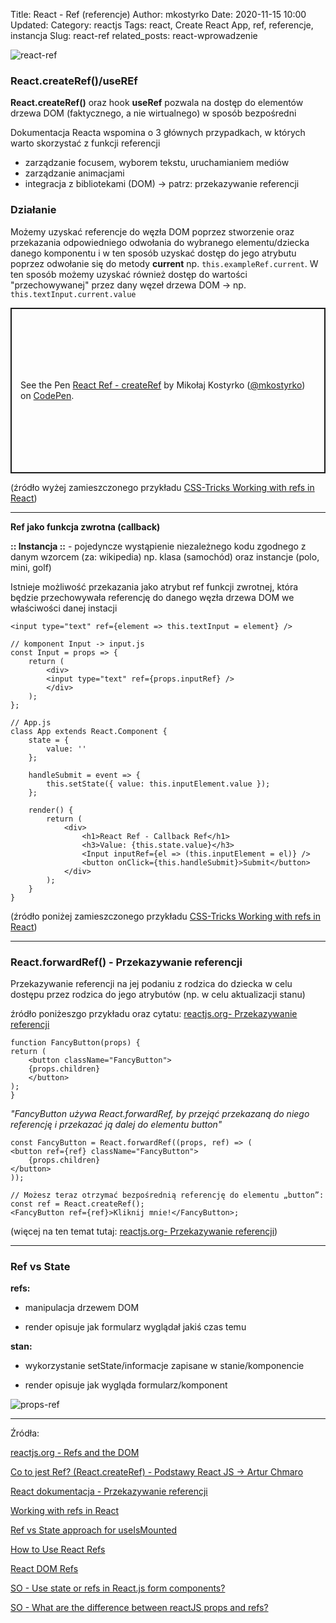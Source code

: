 Title: React - Ref (referencje)
Author: mkostyrko
Date: 2020-11-15 10:00
Updated:
Category: reactjs
Tags: react, Create React App, ref, referencje, instancja
Slug: react-ref
related_posts: react-wprowadzenie

![react-ref](https://miro.medium.com/max/700/1*CeJhWybkgGBVwH3gHo7QTg.jpeg)

### React.createRef()/useREf

**React.createRef()** oraz hook **useRef** pozwala na dostęp do elementów drzewa DOM (faktycznego, a nie wirtualnego) w sposób bezpośredni

Dokumentacja Reacta wspomina o 3 głównych przypadkach, w których warto skorzystać z funkcji referencji
- zarządzanie focusem, wyborem tekstu, uruchamianiem mediów
- zarządzanie animacjami
- integracja z bibliotekami (DOM) -> patrz: przekazywanie referencji

### Działanie

Możemy uzyskać referencje do węzła DOM poprzez stworzenie oraz przekazania odpowiedniego odwołania do wybranego elementu/dziecka danego komponentu i w ten sposób uzyskać dostęp do jego atrybutu poprzez odwołanie się do metody **current** np. `this.exampleRef.current`. W ten sposób możemy uzyskać również dostęp do wartości "przechowywanej" przez dany węzeł drzewa DOM -> np. `this.textInput.current.value`

<p class="codepen" data-height="265" data-theme-id="light" data-default-tab="js,result" data-user="mkostyrko" data-slug-hash="VwjNxOJ" style="height: 265px; box-sizing: border-box; display: flex; align-items: center; justify-content: center; border: 2px solid; margin: 1em 0; padding: 1em;" data-pen-title="React Ref - createRef">
  <span>See the Pen <a href="https://codepen.io/mkostyrko/pen/VwjNxOJ">
  React Ref - createRef</a> by Mikołaj Kostyrko (<a href="https://codepen.io/mkostyrko">@mkostyrko</a>)
  on <a href="https://codepen.io">CodePen</a>.</span>
</p>
<script async src="https://static.codepen.io/assets/embed/ei.js"></script>

(źródło wyżej zamieszczonego przykładu [CSS-Tricks Working with refs in React](https://css-tricks.com/working-with-refs-in-react/))

---

**Ref jako funkcja zwrotna (callback)**

**:: Instancja ::** - pojedyncze wystąpienie niezależnego kodu zgodnego z danym wzorcem (za: wikipedia) np. klasa (samochód) oraz instancje (polo, mini, golf)

Istnieje możliwość przekazania jako atrybut ref funkcji zwrotnej, która będzie przechowywała referencję do danego węzła drzewa DOM we właściwości danej instacji

    <input type="text" ref={element => this.textInput = element} />

    // komponent Input -> input.js
    const Input = props => {
        return (
            <div>
            <input type="text" ref={props.inputRef} />
            </div>
        );
    };

    // App.js
    class App extends React.Component {
        state = {
            value: ''
        };

        handleSubmit = event => {
            this.setState({ value: this.inputElement.value });
        };

        render() {
            return (
                <div>
                    <h1>React Ref - Callback Ref</h1>
                    <h3>Value: {this.state.value}</h3>
                    <Input inputRef={el => (this.inputElement = el)} />
                    <button onClick={this.handleSubmit}>Submit</button>
                </div>
            );
        }
    }

(źródło poniżej zamieszczonego przykładu [CSS-Tricks Working with refs in React](https://css-tricks.com/working-with-refs-in-react/))

---

### **React.forwardRef()** - Przekazywanie referencji

Przekazywanie referencji na jej podaniu z rodzica do dziecka w celu dostępu przez rodzica do jego atrybutów (np. w celu aktualizacji stanu)

źródło poniżeszgo przykładu oraz cytatu: [reactjs.org- Przekazywanie referencji](https://pl.reactjs.org/docs/forwarding-refs.html)

    function FancyButton(props) {
    return (
        <button className="FancyButton">
        {props.children}
        </button>
    );
    }


*"FancyButton używa React.forwardRef, by przejąć przekazaną do niego referencję i przekazać ją dalej do elementu button"*


    const FancyButton = React.forwardRef((props, ref) => (
    <button ref={ref} className="FancyButton">
        {props.children}
    </button>
    ));

    // Możesz teraz otrzymać bezpośrednią referencję do elementu „button”:
    const ref = React.createRef();
    <FancyButton ref={ref}>Kliknij mnie!</FancyButton>;


(więcej na ten temat tutaj: [reactjs.org- Przekazywanie referencji](https://pl.reactjs.org/docs/forwarding-refs.html))

---

### Ref vs State

**refs:**

- manipulacja drzewem DOM

- render opisuje jak formularz wyglądał jakiś czas temu

**stan:**

- wykorzystanie setState/informacje zapisane w stanie/komponencie

- render opisuje jak wygląda formularz/komponent


![props-ref](https://i.stack.imgur.com/3pkGz.jpg)

---

Źródła:


[reactjs.org - Refs and the DOM](https://pl.reactjs.org/docs/refs-and-the-dom.html#gatsby-focus-wrapper)

[Co to jest Ref? (React.createRef) - Podstawy React JS -> Artur Chmaro](https://www.youtube.com/watch?v=rDcxrI6tq3E&ab_channel=ArturChmaro)

[React dokumentacja - Przekazywanie referencji](https://pl.reactjs.org/docs/forwarding-refs.html#gatsby-focus-wrapper)

[Working with refs in React](https://css-tricks.com/working-with-refs-in-react/)

[Ref vs State approach for useIsMounted](https://simbathesailor.dev/useismounted-ref-vs-state-approach%20/)

[How to Use React Refs](https://medium.com/@rossbulat/how-to-use-react-refs-4541a7501663)

[React DOM Refs](https://malcoded.com/posts/react-dom-refs/)

[SO - Use state or refs in React.js form components?](https://stackoverflow.com/questions/29503213/use-state-or-refs-in-react-js-form-components)

[SO - What are the difference between reactJS props and refs?](https://stackoverflow.com/questions/31770007/what-are-the-difference-between-reactjs-props-and-refs)



